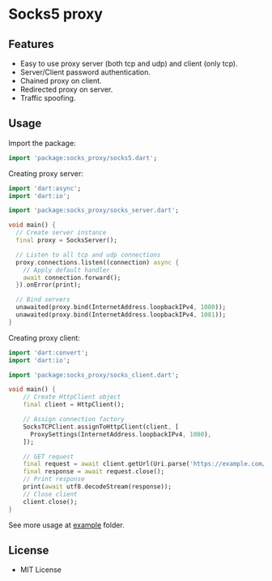 # Socks5 proxy
## Features
- Easy to use proxy server (both tcp and udp) and client (only tcp).
- Server/Client password authentication.
- Chained proxy on client.
- Redirected proxy on server.
- Traffic spoofing.

## Usage
Import the package:
```dart
import 'package:socks_proxy/socks5.dart';
```
Creating proxy server:
```dart
import 'dart:async';
import 'dart:io';

import 'package:socks_proxy/socks_server.dart';

void main() {
  // Create server instance
  final proxy = SocksServer();

  // Listen to all tcp and udp connections
  proxy.connections.listen((connection) async {
    // Apply default handler
    await connection.forward();
  }).onError(print);

  // Bind servers
  unawaited(proxy.bind(InternetAddress.loopbackIPv4, 1080));
  unawaited(proxy.bind(InternetAddress.loopbackIPv4, 1081));
}

```
Creating proxy client:
```dart
import 'dart:convert';
import 'dart:io';

import 'package:socks_proxy/socks_client.dart';

void main() {
    // Create HttpClient object
    final client = HttpClient();

    // Assign connection factory
    SocksTCPClient.assignToHttpClient(client, [
      ProxySettings(InternetAddress.loopbackIPv4, 1080),
    ]);

    // GET request
    final request = await client.getUrl(Uri.parse('https://example.com/'));
    final response = await request.close();
    // Print response
    print(await utf8.decodeStream(response));
    // Close client
    client.close();
}
```
See more usage at [example](/examples/) folder.

## License
- MIT License